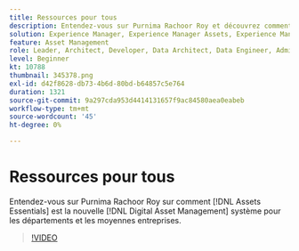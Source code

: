 ```yaml
---
title: Ressources pour tous
description: Entendez-vous sur Purnima Rachoor Roy et découvrez comment les Assets Essentials sont le nouveau système de gestion des actifs numériques pour les départements et les entreprises de taille moyenne.
solution: Experience Manager, Experience Manager Assets, Experience Manager as a Cloud Service
feature: Asset Management
role: Leader, Architect, Developer, Data Architect, Data Engineer, Admin, User
level: Beginner
kt: 10788
thumbnail: 345378.png
exl-id: d42f8628-db73-4b6d-80bd-b64857c5e764
duration: 1321
source-git-commit: 9a297cda953d4414131657f9ac84580aea0eabeb
workflow-type: tm+mt
source-wordcount: '45'
ht-degree: 0%

---
```


# Ressources pour tous

Entendez-vous sur Purnima Rachoor Roy sur comment [!DNL Assets Essentials] est la nouvelle [!DNL Digital Asset Management] système pour les départements et les moyennes entreprises.

>[!VIDEO](https://video.tv.adobe.com/v/345378/?quality=12&learn=on)
